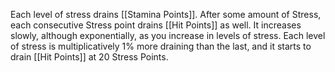 Each level of stress drains [[Stamina Points]]. After some amount of Stress, each consecutive Stress point drains [[Hit Points]] as well. It increases slowly, although exponentially, as you increase in levels of stress. Each level of stress is multiplicatively 1% more draining than the last, and it starts to drain [[Hit Points]] at 20 Stress Points. 